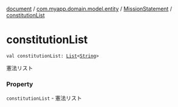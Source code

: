 [document](../../index.md) / [com.myapp.domain.model.entity](../index.md) / [MissionStatement](index.md) / [constitutionList](./constitution-list.md)

# constitutionList

`val constitutionList: `[`List`](https://kotlinlang.org/api/latest/jvm/stdlib/kotlin.collections/-list/index.html)`<`[`String`](https://kotlinlang.org/api/latest/jvm/stdlib/kotlin/-string/index.html)`>`

憲法リスト

### Property

`constitutionList` - 憲法リスト